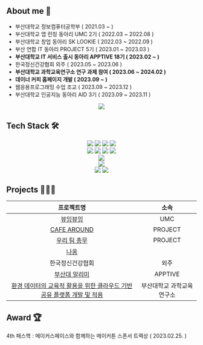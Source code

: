 ## About me 🐨
- 부산대학교 정보컴퓨터공학부 ( 2021.03 ~ )
- 부산대학교 앱 런칭 동아리 UMC 2기 ( 2022.03 ~ 2022.08 )   
- 부산대학교 창업 동아리 SK LOOKIE ( 2022.03 ~ 2022.09 )
- 부산 연합 IT 동아리 PROJECT 5기 ( 2023.01 ~ 2023.03 )
- **부산대학교 IT 서비스 출시 동아리 APPTIVE 18기 ( 2023.02 ~ )**
- 한국정신건강협회 외주 ( 2023.05 ~ 2023.06 )
- **부산대학교 과학교육연구소 연구 과제 참여 ( 2023.06 ~ 2024.02 )**
- **데이너 커피 홈페이지 개발 ( 2023.09 ~ )**
- 웹응용프로그래밍 수업 조교 ( 2023.09 ~ 2023.12 )
- 부산대학교 인공지능 동아리 AID 3기 ( 2023.09 ~ 2023.11 )
  
<div align="center">
    <a href="https://www.instagram.com/_zixxu__/">
		<img src="https://img.shields.io/badge/Instagram-E4405F?style=flat-square&logo=Instagram&logoColor=white" />
	</a>
</div>

## Tech Stack 🛠️
<div align="center">
	<img src="https://img.shields.io/badge/Python-3776AB?style=flat-square&logo=Python&logoColor=white"> <img src="https://img.shields.io/badge/C-A8B9CC?style=flat-square&logo=C&logoColor=white"> <img src="https://img.shields.io/badge/C++-00599C?style=flat-square&logo=C%2B%2B&logoColor=white"> <img src="https://img.shields.io/badge/Java-007396?style=flat-square&logo=Conda-Forge&logoColor=white"><br>
	<img src="https://img.shields.io/badge/JavaScript-F7DF1E?style=flat-square&logo=JavaScript&logoColor=white"> <img src="https://img.shields.io/badge/React-61DAFB?style=flat-square&logo=React&logoColor=white"> <img src="https://img.shields.io/badge/Typescript-3178C6?style=flat-square&logo=Typescript&logoColor=white"> <img src="https://img.shields.io/badge/Sass-CC6699?style=flat-square&logo=Sass&logoColor=white"><br>
	<img src="https://img.shields.io/badge/Kotlin-7F52FF?style=flat-square&logo=Kotlin&logoColor=white"><br>
	<img src="https://img.shields.io/badge/Firebase-FFCA28?style=flat-square&logo=Firebase&logoColor=white"><br>
	<img src="https://img.shields.io/badge/PostgreSQL-4169E1?style=flat-square&logo=postgresql&logoColor=white"> <img src="https://img.shields.io/badge/MySQL-4479A1?style=flat-square&logo=mysql&logoColor=white"> 
</div>

## Projects 👩🏻‍💻
|프로젝트명|소속|
|:-:|:-:|
|[뷰잉뷰잉](https://github.com/viewingviewing/front-end-codes)|UMC|
|[CAFE AROUND](https://github.com/dlwltn0430/cafe-around-frontend)|PROJECT|
|[우리 팀 총무](https://github.com/dlwltn0430/dutchpay-calculator)|PROJECT|
|[나옹](https://github.com/dlwltn0430/Naong)|
|한국정신건강협회|외주|
|[부산대 알리미](https://github.com/ApptiveDev/apptive-18th-team4-frontend)|APPTIVE|
|[환경 데이터의 교육적 활용을 위한 클라우드 기반 공유 플랫폼 개발 및 적용](https://github.com/EnvEduPNU/EnvEdu_Front)|부산대학교 과학교육연구소|

## Award 🏆
4th 패스핵 : 메이커스페이스와 함께하는 메이커톤 스폰서 트랙상 ( 2023.02.25. )

